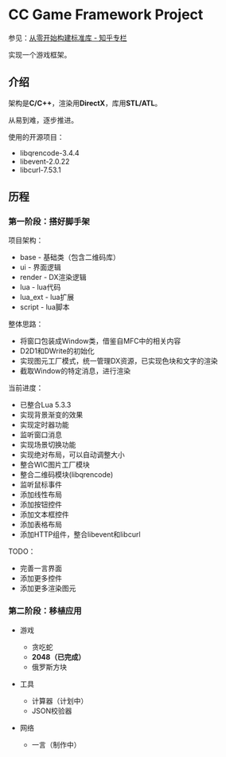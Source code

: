 # CC Game Framework Project

参见：[从零开始构建标准库 - 知乎专栏](https://zhuanlan.zhihu.com/learncpp)

实现一个游戏框架。

## 介绍

架构是**C/C++**，渲染用**DirectX**，库用**STL/ATL**。

从易到难，逐步推进。

使用的开源项目：

- libqrencode-3.4.4
- libevent-2.0.22
- libcurl-7.53.1

## 历程

### 第一阶段：搭好脚手架

项目架构：

- base - 基础类（包含二维码库）
- ui - 界面逻辑
- render - DX渲染逻辑
- lua - lua代码
- lua_ext - lua扩展
- script - lua脚本

整体思路：

- 将窗口包装成Window类，借鉴自MFC中的相关内容
- D2D1和DWrite的初始化
- 实现图元工厂模式，统一管理DX资源，已实现色块和文字的渲染
- 截取Window的特定消息，进行渲染

当前进度：

- 已整合Lua 5.3.3
- 实现背景渐变的效果
- 实现定时器功能
- 监听窗口消息
- 实现场景切换功能
- 实现绝对布局，可以自动调整大小
- 整合WIC图片工厂模块
- 整合二维码模块(libqrencode)
- 监听鼠标事件
- 添加线性布局
- 添加按钮控件
- 添加文本框控件
- 添加表格布局
- 添加HTTP组件，整合libevent和libcurl

TODO：

- 完善一言界面
- 添加更多控件
- 添加更多渲染图元

### 第二阶段：移植应用

- 游戏

  - 贪吃蛇
  - **2048（已完成）**
  - 俄罗斯方块
- 工具

  - 计算器（计划中）
  - JSON校验器
- 网络
  - 一言（制作中）

